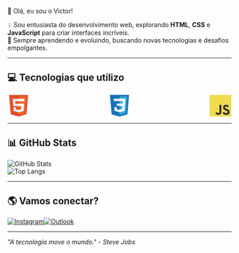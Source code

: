 👋  Olá, eu sou o Victor!

💡 Sou entusiasta do desenvolvimento web, explorando **HTML**, **CSS** e **JavaScript** para criar interfaces incríveis.  
🚀 Sempre aprendendo e evoluindo, buscando novas tecnologias e desafios empolgantes.  

---

## 💻 Tecnologias que utilizo  

<div style="display: flex; justify-content: space-between;">
  <img src="https://raw.githubusercontent.com/devicons/devicon/master/icons/html5/html5-original.svg" width="50px" title="HTML">
  <img src="https://raw.githubusercontent.com/devicons/devicon/master/icons/css3/css3-original.svg" width="50px" title="CSS">
  <img src="https://raw.githubusercontent.com/devicons/devicon/master/icons/javascript/javascript-original.svg" width="50px" title="JavaScript">
</div>

---

## 📊 GitHub Stats  

![GitHub Stats](https://github-readme-stats.vercel.app/api?username=victorborro15&show_icons=true&theme=tokyonight&locale=pt-br)  
![Top Langs](https://github-readme-stats.vercel.app/api/top-langs/?username=victorborro15&layout=compact&theme=tokyonight&locale=pt-br)

---

## 🌎 Vamos conectar?  

[![Instagram](https://img.shields.io/badge/Instagram-E4405F?logo=instagram&logoColor=white)](https://www.instagram.com/victorborro15)[![Outlook](https://img.shields.io/badge/Outlook-0078D4?logo=microsoft-outlook&logoColor=white)](mailto:victorborro15@outlook.com)  

---

*"A tecnologia move o mundo." - Steve Jobs*
